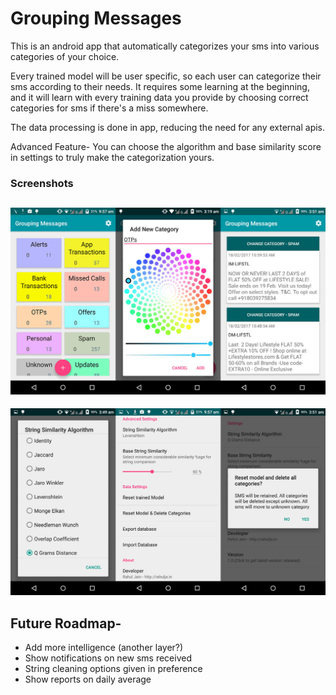 # Grouping Messages

This is an android app that automatically categorizes your sms into various categories of your choice.

Every trained model will be user specific, so each user can categorize their sms according to their needs. 
It requires some learning at the beginning, 
and it will learn with every training data you provide by choosing correct categories for sms if there's a miss somewhere.

The data processing is done in app, reducing the need for any external apis.

Advanced Feature-
You can choose the algorithm and base similarity score in settings to truly make the categorization yours.

### Screenshots

![Activities](https://github.com/xRahul/GroupingMessages/raw/master/Screenshots/Activities_View_1.2.jpg) 
---
![Settings](https://github.com/xRahul/GroupingMessages/raw/master/Screenshots/Settings_View_1.2.jpg) 


## Future Roadmap-
* Add more intelligence (another layer?)
* Show notifications on new sms received
* String cleaning options given in preference
* Show reports on daily average